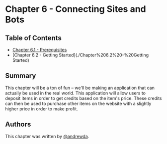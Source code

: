 # Chapter 6 - Connecting Sites and Bots

## Table of Contents

- [Chapter 6.1 - Prerequisites](./Chapter%206.1%20-%20Prerequisites)
- [Chapter 6.2 - Getting Started](./Chapter%206.2%20-%20Getting Started)

## Summary

This chapter will be a ton of fun – we'll be making an application that can
actually be used in the real world. This application will allow users to
deposit items in order to get credits based on the item's price. These credits
can then be used to purchase other items on the website with a slightly higher
price in order to make profit.

## Authors

This chapter was written by [@andrewda](https://github.com/andrewda).
